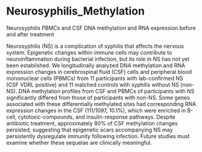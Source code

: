# Neurosyphilis_Methylation
Neurosyphilis PBMCs and CSF DNA methylation and RNA expression before and after treatment

Neurosyphilis (NS) is a complication of syphilis that affects the nervous system. Epigenetic changes within immune cells may contribute to neuroinflammation during bacterial infection, but its role in NS has not yet been established. We longitudinally analyzed DNA methylation and RNA expression changes in cerebrospinal fluid (CSF) cells and peripheral blood mononuclear cells (PBMCs) from 11 participants with lab-confirmed NS (CSF VDRL positive) and 11 matched controls with syphilis without NS (non-NS). DNA methylation profiles from CSF and PBMCs of participants with NS significantly differed from those of participants with non-NS. Some genes associated with these differentially methylated sites had corresponding RNA expression changes in the CSF (111/1097, 10.1%), which were enriched in B-cell, cytotoxic-compounds, and insulin-response pathways. Despite antibiotic treatment, approximately 80% of CSF methylation changes persisted; suggesting that epigenetic scars accompanying NS may persistently dysregulate immunity following infection. Future studies must examine whether these sequelae are clinically meaningful.
